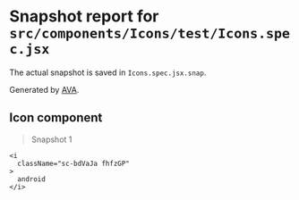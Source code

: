 # Snapshot report for `src/components/Icons/test/Icons.spec.jsx`

The actual snapshot is saved in `Icons.spec.jsx.snap`.

Generated by [AVA](https://ava.li).

## Icon component

> Snapshot 1

    <i
      className="sc-bdVaJa fhfzGP"
    >
      android
    </i>
